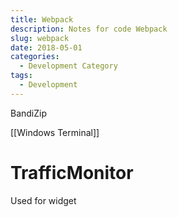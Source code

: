 ```yaml
---
title: Webpack
description: Notes for code Webpack
slug: webpack
date: 2018-05-01
categories:
  - Development Category
tags:
  - Development
---
```


BandiZip

[[Windows Terminal]]

# TrafficMonitor

Used for widget